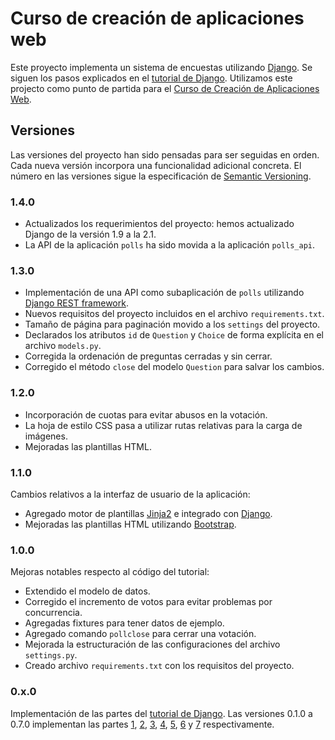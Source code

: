 
# Curso de creación de aplicaciones web

Este proyecto implementa un sistema de encuestas utilizando [Django](https://www.djangoproject.com/). Se siguen los pasos explicados en el [tutorial de Django](https://docs.djangoproject.com/en/2.1/intro/). Utilizamos este projecto como punto de partida para el [Curso de Creación de Aplicaciones Web](http://swcraftmlg.com/content/curso-de-creación-de-aplicaciones-web).

## Versiones

Las versiones del proyecto han sido pensadas para ser seguidas en orden. Cada nueva versión incorpora una funcionalidad adicional concreta. El número en las versiones sigue la especificación de [Semantic Versioning](http://semver.org/).


### 1.4.0

 - Actualizados los requerimientos del proyecto: hemos actualizado Django de la versión 1.9 a la 2.1.
 - La API de la aplicación `polls` ha sido movida a la aplicación `polls_api`.


### 1.3.0

 - Implementación de una API como subaplicación de `polls` utilizando [Django REST framework](http://www.django-rest-framework.org/).
 - Nuevos requisitos del proyecto incluidos en el archivo `requirements.txt`.
 - Tamaño de página para paginación movido a los `settings` del proyecto.
 - Declarados los atributos `id` de `Question` y `Choice` de forma explícita en el archivo `models.py`.
 - Corregida la ordenación de preguntas cerradas y sin cerrar.
 - Corregido el método `close` del modelo `Question` para salvar los cambios.


### 1.2.0

 - Incorporación de cuotas para evitar abusos en la votación.
 - La hoja de estilo CSS pasa a utilizar rutas relativas para la carga de imágenes.
 - Mejoradas las plantillas HTML.


### 1.1.0

Cambios relativos a la interfaz de usuario de la aplicación:

 - Agregado motor de plantillas [Jinja2](http://jinja.pocoo.org/) e integrado con [Django](https://www.djangoproject.com/).
 - Mejoradas las plantillas HTML utilizando [Bootstrap](http://getbootstrap.com/).


### 1.0.0

Mejoras notables respecto al código del tutorial:

 - Extendido el modelo de datos.
 - Corregido el incremento de votos para evitar problemas por concurrencia.
 - Agregadas fixtures para tener datos de ejemplo.
 - Agregado comando `pollclose` para cerrar una votación.
 - Mejorada la estructuración de las configuraciones del archivo `settings.py`.
 - Creado archivo `requirements.txt` con los requisitos del proyecto.


### 0.x.0

Implementación de las partes del [tutorial de Django](https://docs.djangoproject.com/en/2.1/intro/). Las versiones 0.1.0 a 0.7.0 implementan las partes [1](https://docs.djangoproject.com/en/2.1/intro/tutorial01/), [2](https://docs.djangoproject.com/en/2.1/intro/tutorial02/), [3](https://docs.djangoproject.com/en/2.1/intro/tutorial03/), [4](https://docs.djangoproject.com/en/2.1/intro/tutorial04/), [5](https://docs.djangoproject.com/en/2.1/intro/tutorial07/), [6](https://docs.djangoproject.com/en/2.1/intro/tutorial06/) y [7](https://docs.djangoproject.com/en/2.1/intro/tutorial07/) respectivamente.
